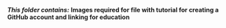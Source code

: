 ***This folder contains:***
**Images required for file with tutorial for creating a GitHub account and linking for education**
